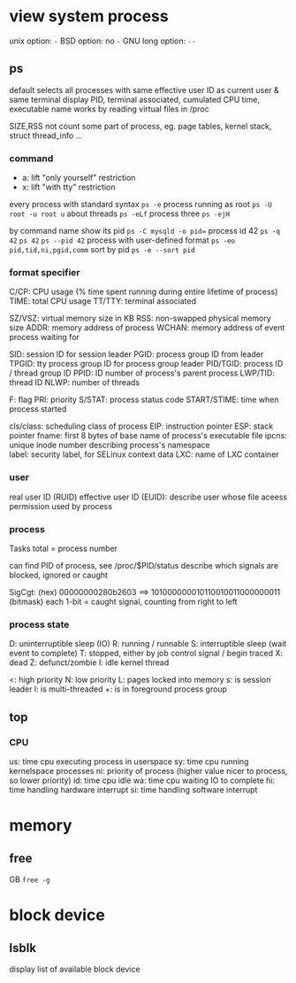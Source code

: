 # view system process
unix option: `-`
BSD option: no `-`
GNU long option: `--`

## ps
default selects all processes with same effective user ID as current user & same terminal 
display PID, terminal associated, cumulated CPU time, executable name
works by reading virtual files in /proc

SIZE,RSS not count some part of process, eg. page tables, kernel stack, struct thread_info ...

### command
- a: lift "only yourself" restriction
- x: lift "with tty" restriction

every process with standard syntax `ps -e`
process running as root `ps -U root -u root u`
about threads `ps -eLf`
process three `ps -ejH`

by command name show its pid `ps -C mysqld -o pid=`
process id 42 `ps -q 42` `ps 42` `ps --pid 42`
process with user-defined format `ps -eo pid,tid,ni,pgid,comm`
sort by pid `ps -e --sort pid`

### format specifier
C/CP: CPU usage (% time spent running during entire lifetime of process)
TIME: total CPU usage
TT/TTY: terminal associated

SZ/VSZ: virtual memory size in KB
RSS: non-swapped physical memory size 
ADDR: memory address of process
WCHAN: memory address of event process waiting for

SID: session ID for session leader
PGID: process group ID from leader
TPGID: tty process group ID for process group leader
PID/TGID: process ID / thread group ID
PPID: ID number of process's parent process
LWP/TID: thread ID
NLWP: number of threads

F: flag
PRI: priority
S/STAT: process status code
START/STIME: time when process started

cls/class: scheduling class of process
EIP: instruction pointer
ESP: stack pointer
fname: first 8 bytes of base name of process's executable file
ipcns: unique inode number describing process's namespace   
label: security label, for SELinux context data
LXC: name of LXC container



### user
real user ID (RUID)
effective user ID (EUID): describe user whose file aceess permission used by process

### process
Tasks total = process number

can find PID of process, see /proc/$PID/status
describe which signals are blocked, ignored or caught

SigCgt:
(hex) 00000000280b2603 ==> 101000000010110010011000000011 (bitmask)
each 1-bit = caught signal, counting from right to left

### process state
D: uninterruptible sleep (IO)
R: running / runnable
S: interruptible sleep (wait event to complete)
T: stopped, either by job control signal / begin traced
X: dead
Z: defunct/zombie
I: idle kernel thread

<: high priority
N: low priority
L: pages locked into memory
s: is session leader
l: is multi-threaded 
+: is in foreground process group

## top
### CPU
us: time cpu executing process in userspace
sy: time cpu running kernelspace processes
ni: priority of process (higher value nicer to process, so lower priority)
id: time cpu idle
wa: time cpu waiting IO to complete
hi: time handling hardware interrupt
si: time handling software interrupt


# memory
## free
GB `free -g`

# block device
## lsblk
display list of available block device














